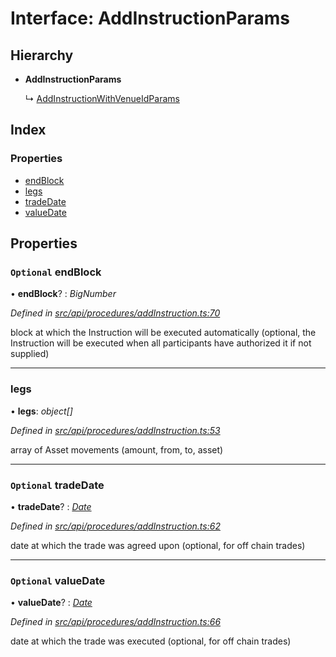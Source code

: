 # Interface: AddInstructionParams

## Hierarchy

* **AddInstructionParams**

  ↳ [AddInstructionWithVenueIdParams](addinstructionwithvenueidparams.md)

## Index

### Properties

* [endBlock](addinstructionparams.md#optional-endblock)
* [legs](addinstructionparams.md#legs)
* [tradeDate](addinstructionparams.md#optional-tradedate)
* [valueDate](addinstructionparams.md#optional-valuedate)

## Properties

### `Optional` endBlock

• **endBlock**? : *BigNumber*

*Defined in [src/api/procedures/addInstruction.ts:70](https://github.com/PolymeshAssociation/polymesh-sdk/blob/46845947/src/api/procedures/addInstruction.ts#L70)*

block at which the Instruction will be executed automatically (optional, the Instruction will be executed when all participants have authorized it if not supplied)

___

###  legs

• **legs**: *object[]*

*Defined in [src/api/procedures/addInstruction.ts:53](https://github.com/PolymeshAssociation/polymesh-sdk/blob/46845947/src/api/procedures/addInstruction.ts#L53)*

array of Asset movements (amount, from, to, asset)

___

### `Optional` tradeDate

• **tradeDate**? : *[Date](../enums/transactionargumenttype.md#date)*

*Defined in [src/api/procedures/addInstruction.ts:62](https://github.com/PolymeshAssociation/polymesh-sdk/blob/46845947/src/api/procedures/addInstruction.ts#L62)*

date at which the trade was agreed upon (optional, for off chain trades)

___

### `Optional` valueDate

• **valueDate**? : *[Date](../enums/transactionargumenttype.md#date)*

*Defined in [src/api/procedures/addInstruction.ts:66](https://github.com/PolymeshAssociation/polymesh-sdk/blob/46845947/src/api/procedures/addInstruction.ts#L66)*

date at which the trade was executed (optional, for off chain trades)
